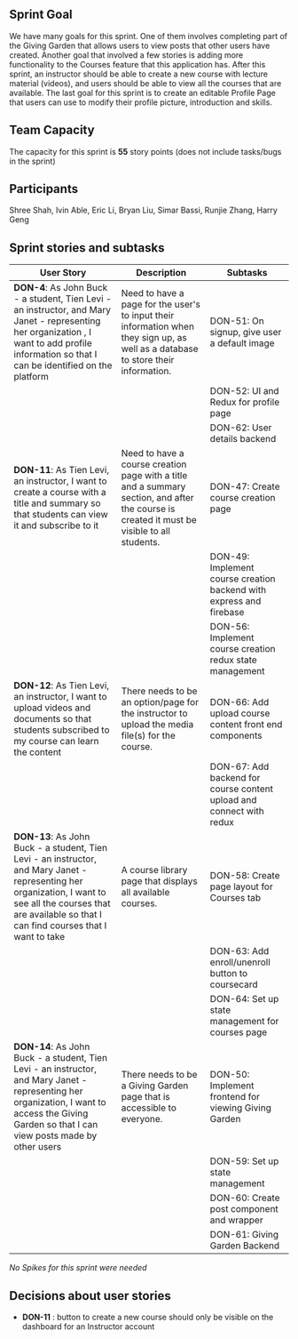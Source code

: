## Sprint Goal
We have many goals for this sprint. One of them involves completing part of the Giving Garden that allows users to view posts that other users have created. Another goal that involved a few stories is adding more functionality to the Courses feature that this application has. After this sprint, an instructor should be able to create a new course with lecture material (videos), and users should be able to view all the courses that are available. The last goal for this sprint is to create an editable Profile Page that users can use to modify their profile picture, introduction and skills. 

## Team Capacity

The capacity for this sprint is **55** story points (does not include tasks/bugs in the sprint)

## Participants
Shree Shah, Ivin Able, Eric Li, Bryan Liu, Simar Bassi, Runjie Zhang, Harry Geng

## Sprint stories and subtasks

| User Story | Description | Subtasks|
| ---------- | -------- |-------|
| **DON-4**: As John Buck - a student, Tien Levi - an instructor, and Mary Janet - representing her organization , I want to add profile information so that I can be identified on the platform | Need to have a page for the user's to input their information when they sign up, as well as a database to store their information. |DON-51: On signup, give user a default image |
||| DON-52: UI and Redux for profile page|
||| DON-62: User details backend |
| **DON-11**: As Tien Levi, an instructor, I want to create a course with a title and summary so that students can view it and subscribe to it | Need to have a course creation page with a title and a summary section, and after the course is created it must be visible to all students.| DON-47: Create course creation page |
|||  DON-49: Implement course creation backend with express and firebase|
||| DON-56: Implement course creation redux state management|
| **DON-12**: As Tien Levi, an instructor, I want to upload videos and documents so that students subscribed to my course can learn the content | There needs to be an option/page for the instructor to upload the media file(s) for the course. | DON-66: Add upload course content front end components|
|||  DON-67: Add backend for course content upload and connect with redux|
| **DON-13**: As John Buck - a student, Tien Levi - an instructor, and Mary Janet - representing her organization, I want to see all the courses that are available so that I can find courses that I want to take | A course library page that displays all available courses.| DON-58: Create page layout for Courses tab|
|||  DON-63: Add enroll/unenroll button to coursecard|
|||  DON-64: Set up state management for courses page|
| **DON-14**: As John Buck - a student, Tien Levi - an instructor, and Mary Janet - representing her organization, I want to access the Giving Garden so that I can view posts made by other users | There needs to be a Giving Garden page that is accessible to everyone.| DON-50: Implement frontend for viewing Giving Garden|
|||  DON-59: Set up state management|
|||  DON-60: Create post component and wrapper|
|||  DON-61: Giving Garden Backend|


*No Spikes for this sprint were needed*

## Decisions about user stories 
- **DON-11** : button to create a new course should only be visible on the dashboard for an Instructor account